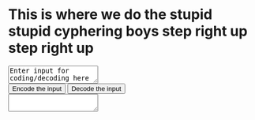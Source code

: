 <script>
    var alphabet = ['a','b','c','d','e','f','g','h','i','j','k','l','m','n','o','p','q','r','s','t','u','v','w','x','y','z'];
    function encode()
    {
        var inTB = document.getElementById("input");
        var input = inTB.innerHTML;
        var lowerIn = input.toLowerCase();
        var words = lowerIn.split(" ");
        var output = "";
        console.log(words.length);
        var curWord;
        for (i = 0; i < words.length; i++){
            curWord = words[i];
            output += (curWord.charAt(0));
            output += ("oi ");
            output += (alphabet[((findLetter(words[i].charAt(0)) + 14)%26)]);
            output += (words[i].substr(1));
            output += (" ");
            console.log(i);
        }

        var outTB = document.getElementById("output");
        outTB.innerHTML = output;
        console.log(output);
    }

    function findLetter(letter) {
        for (j = 0; j < alphabet.length; j++) {
            if (letter == alphabet[j]) {
                return j;
            }
        }
        return -1;
    }

    function decode()
    {
        var inTB = document.getElementById("input");
        var input = inTB.innerHTML;

        var output = "Yah dummy decoding isnt done yet!!!!! what are you doing!!!!!";

        var outTB = document.getElementById("output");
        outTB.innerHTML = output;
    }
</script>
<h1>This is where we do the stupid stupid cyphering boys step right up step right up</h1>
<textarea id = "input">
Enter input for coding/decoding here
</textarea>
<br>
<input type = "button" value = "Encode the input" onclick = "encode();">
<input type = "button" value = "Decode the input" onclick = "decode();">
<br>
<textarea id = "output">

</textarea>